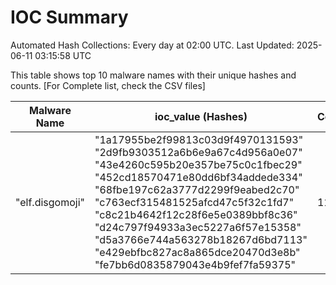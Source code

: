 # IOC Summary

Automated Hash Collections: Every day at 02:00 UTC. Last Updated: 2025-06-11 03:15:58 UTC

This table shows top 10 malware names with their unique hashes and counts. [For Complete list, check the CSV files]

| Malware Name | ioc_value (Hashes) | Count |
|--------------|--------------------|-------|
|  "elf.disgomoji" |  "1a17955be2f99813c03d9f4970131593"<br> "2d9fb9303512a6b6e9a67c4d956a0e07"<br> "43e4260c595b20e357be75c0c1fbec29"<br> "452cd18570471e80dd6bf34addede334"<br> "68fbe197c62a3777d2299f9eabed2c70"<br> "c763ecf315481525afcd47c5f32c1fd7"<br> "c8c21b4642f12c28f6e5e0389bbf8c36"<br> "d24c797f94933a3ec5227a6f57e15358"<br> "d5a3766e744a563278b18267d6bd7113"<br> "e429ebfbc827ac8a865dce20470d3e8b"<br> "fe7bb6d0835879043e4b9fef7fa59375" | 11 |